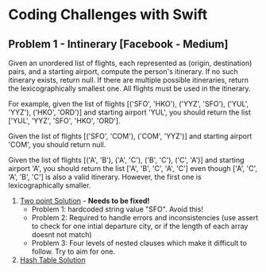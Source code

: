 # Coding Challenges with Swift

## Problem 1 - Intinerary [Facebook - Medium]

Given an unordered list of flights, each represented as (origin, destination) pairs, and a starting airport, compute the person's itinerary. If no such itinerary exists, return null. If there are multiple possible itineraries, return the lexicographically smallest one. All flights must be used in the itinerary.

For example, given the list of flights [('SFO', 'HKO'), ('YYZ', 'SFO'), ('YUL', 'YYZ'), ('HKO', 'ORD')] and starting airport 'YUL', you should return the list ['YUL', 'YYZ', 'SFO', 'HKO', 'ORD'].

Given the list of flights [('SFO', 'COM'), ('COM', 'YYZ')] and starting airport 'COM', you should return null.

Given the list of flights [('A', 'B'), ('A', 'C'), ('B', 'C'), ('C', 'A')] and starting airport 'A', you should return the list ['A', 'B', 'C', 'A', 'C'] even though ['A', 'C', 'A', 'B', 'C'] is also a valid itinerary. However, the first one is lexicographically smaller.

1. [Two point Solution](problems/problem-01(two-point).swift) - **Needs to be fixed!** 
   * Problem 1: hardcoded string value "SFO". Avoid this!
   * Problem 2: Required to handle errors and inconsistencies (use assert to check for one intial departure city, or if the length of each array doesnt not match)
   * Problem 3: Four levels of nested clauses which make it difficult to follow. Try to aim for one.
2. [Hash Table Solution](problems/problem-01(hash-table).swift)

